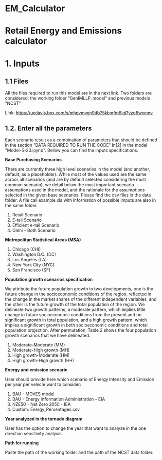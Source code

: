 # EM_Calculator
# Retail Energy and Emissions calculator

# 1. Inputs

## 1.1 Files

All the files required to run this model are in the next link. Two folders are considered, the working folder "GenIMLLP_model" and previous models "NCST"

Link: https://ucdavis.box.com/s/mhpvmvgn9db75kbmfm6lql7yzo8wvqmv

## 1.2. Enter all the parameters 

Each scenario result as a combination of parameters that should be defined in the section "DATA REQUIRED TO RUN THE CODE" In[2] in the model "Model-5-23.ipynb". 
Bellow you can find the inputs specifications. 

**Base Purchasing Scenarios**

There are currently three high level scenarios in the model (and another, default, as a placeholder). While most of the values used are the same across all scenarios (and are by default selected considering the most common scenario), we detail below the most important scenario assumptions used in the model, and the rationale for the assumptions selected in the given base scenarios. Please find the csv files in the data folder. A file call example.xls with information of possible imputs are also in the same folder.

1. Retail Scenario
2. E-tail Scenario
3. Efficient e-tail Scenario
4. Omni - Both Scenario

**Metropolitan Statistical Areas (MSA)**

1. Chicago (CHI)
2. Washington D.C. (DC)
3. Los Angeles (LA)
4. New York City (NYC)
5. San Francisco (SF) 

**Population growth scenarios specification**

We attribute the future population growth to two developments, one is the future change in the socioeconomic conditions of the region, reflected in the change in the market shares of the different independent variables, and the other is the future growth of the total population of the region. We delineate two growth patterns, a moderate pattern, which implies little change in future socioeconomic conditions from the present and no significant growth in total population, and a high growth pattern, which implies a significant growth in both socioeconomic conditions and total population projection. After permutation, Table 2 shows the four population growth scenarios that we have delineated. 

1. Moderate-Moderate (MM)
2. Moderate-High growth (MH)
3. High growth-Moderate (HM)
4. High growth-High growth (HH)

**Energy and emission scenario**

User should provide here which scenario of Energy Intensity and Emission per year per vehicle want to consider: 

1. BAU - MOVES model
2. BAU - Energy Information Administration - EIA
3. NZE50 - Net Zero 2050 - IEA
4. Custom: Energy_Percentages.csv

**Year analyzed in the tornado diagram**

User has the option to change the year that want to analyze in the one direction sensitivity analysis.

**Path for running**

Paste the path of the working folder and the path of the NCST data folder.
